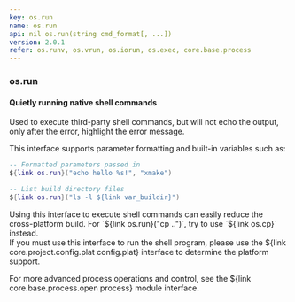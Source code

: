 ```yaml
---
key: os.run
name: os.run
api: nil os.run(string cmd_format[, ...])
version: 2.0.1
refer: os.runv, os.vrun, os.iorun, os.exec, core.base.process
---
```


### os.run

#### Quietly running native shell commands

Used to execute third-party shell commands, but will not echo the output, only after the error, highlight the error message.

This interface supports parameter formatting and built-in variables such as:

```lua
-- Formatted parameters passed in
${link os.run}("echo hello %s!", "xmake")

-- List build directory files
${link os.run}("ls -l ${link var_buildir}")
```

<p class="warn">
Using this interface to execute shell commands can easily reduce the cross-platform build. For `${link os.run}("cp ..")`, try to use `${link os.cp}` instead. <br>
If you must use this interface to run the shell program, please use the ${link core.project.config.plat config.plat} interface to determine the platform support.
</p>

For more advanced process operations and control, see the ${link core.base.process.open process} module interface.
